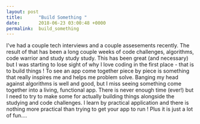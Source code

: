 ```yaml
---
layout: post
title:      "Build Something "
date:       2018-06-23 03:00:48 +0000
permalink:  build_something
---
```



I've had a couple tech interviews and a couple assesements recently. The result of that has been a long couple weeks of code challenges, algorithms, code warrior and study study study. 
This has been great (and necessary) but I was starting to lose sight of why I love coding in the first place  - that is to build things ! 
To see an app come together piece by piece is something that really inspires me and helps me problem solve. 
Banging my head against algorithms is well and good, but I miss seeing something come together into a living, functional app. 
There is never enough time (ever!) but I need to try to make some for actually building things alongside the studying and code challenges. I learn by practical application and there is nothing more practical than trying to get your app to run ! Plus it is just a lot of fun....




